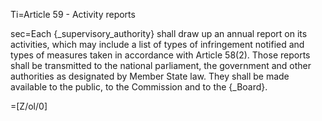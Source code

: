 Ti=Article 59 - Activity reports

sec=Each {_supervisory_authority} shall draw up an annual report on its activities, which may include a list of types of infringement notified and types of measures taken in accordance with Article 58(2). Those reports shall be transmitted to the national parliament, the government and other authorities as designated by Member State law. They shall be made available to the public, to the Commission and to the {_Board}.

=[Z/ol/0]
